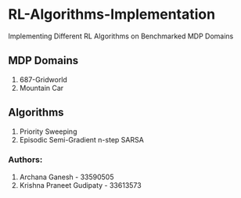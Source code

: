 # RL-Algorithms-Implementation
Implementing Different RL Algorithms on Benchmarked MDP Domains

## MDP Domains
1. 687-Gridworld
2. Mountain Car

## Algorithms
1. Priority Sweeping
2. Episodic Semi-Gradient n-step SARSA

### Authors: 
1. Archana Ganesh - 33590505
2. Krishna Praneet Gudipaty - 33613573


